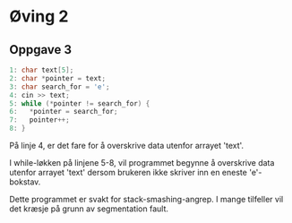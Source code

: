 # Øving 2

## Oppgave 3

```cpp
1: char text[5];
2: char *pointer = text;
3: char search_for = 'e';
4: cin >> text;
5: while (*pointer != search_for) {
6:   *pointer = search_for;
7:   pointer++;
8: }
```

På linje 4, er det fare for å overskrive data utenfor arrayet 'text'.

I while-løkken på linjene 5-8, vil programmet begynne å overskrive data utenfor arrayet 'text' dersom brukeren ikke skriver inn en eneste 'e'-bokstav.

Dette programmet er svakt for stack-smashing-angrep. I mange tilfeller vil det kræsje på grunn av segmentation fault.
